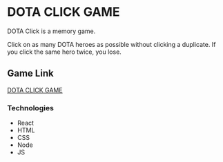 # DOTA CLICK GAME

DOTA Click is a memory game. 

Click on as many DOTA heroes as possible without clicking a duplicate. If you click the same hero twice, you lose. 

## Game Link

[DOTA CLICK GAME](https://dangggchris.github.io/DotaClickGame/)

### Technologies
* React
* HTML
* CSS
* Node
* JS
